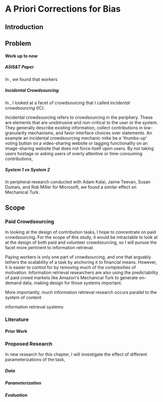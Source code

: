 A Priori Corrections for Bias
==============================

## Introduction



## Problem

#### Work up to now

##### ASIS&T Paper

In <!--TODO:cite ASIS&T paper-->, we found that workers 

##### Incidental Crowdsourcing

In <!--TODO: cite incidental crowdsourcing paper -->, I looked at a facet of crowdsourcing that I called _incidental crowdsourcing_ (IC).

Incidental crowdsourcing refers to crowdsourcing in the periphery.
These are elements that are unobtrusive and non-critical to the user or the system.
They generally
 describe existing information,
 collect contributions in low-granularity mechanisms,
 and favor interface choices over statements.
An example an incidental crowdsourcing mechanic mike be a 'thumbs-up' voting button on a video-sharing website or tagging functionality on an image-sharing website that does not force itself upon users.
By not taking users hostage or asking users of overly attentive or time-consuming contributions, 

##### System 1 vs System 2

In peripheral research conducted with Adam Kalai, Jaime Teevan, Susan Dumais, and Rob Miller for Microsoft, <!--(how to cite unpublished research to make clear that this is MS IP?)--> we found a similar effect on Mechanical Turk.



## Scope

### Paid Crowdsourcing
In looking at the design of contribution tasks, I hope to concentrate on paid crowdsourcing.
For the scope of this study, it would be intractable to look at at the design of both paid and volunteer crowdsourcing, so I will pursue the facet more pertinent to information retrieval.
<!--'More pertinent': Is this true? TODO: Rewrite-->
Paying workers is only one part of crowdsourcing, and one that arguably tethers the scalability of a task by anchoring it
to financial means.
However, it is easier to control for by removing much of the complexities of motivation.
Information retrieval researchers are also using the predictability of paid crowd markets like Amazon's Mechanical Turk to generate on-demand data, making design for those systems important.
<!--Add citations?-->

More importantly, much information retrieval research occurs parallel to the system of content
<!--Users on Flickr, for example, contribute semantic tags-->
 information retrieval systems 

### Literature


#### Prior Work 

### Proposed Research

In new research for this chapter, I will investigate the effect of different parameterizations of the task, 

##### Data

##### Parameterization

##### Evaluation

<!--Talk about Mechanical Turk. -->
<!--Talk about the the real world use of crowdsourcing. Google has internal systems, so does MS. Researchers are using it for on-demand data -->
